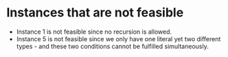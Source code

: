 # Instances that are not feasible

- Instance 1 is not feasible since no recursion is allowed.
- Instance 5 is not feasible since we only have one literal yet two different types - and these two conditions cannot be fulfilled simultaneously.